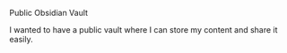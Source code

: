 Public Obsidian Vault

I wanted to have a public vault where I can store my content and share it easily.
